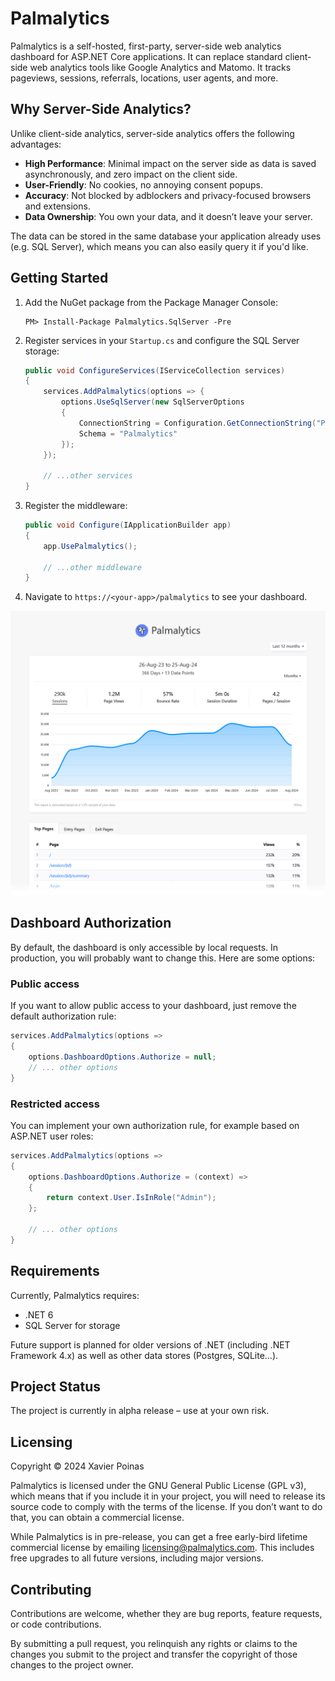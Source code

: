 ﻿# Palmalytics

Palmalytics is a self-hosted, first-party, server-side web analytics dashboard for ASP.NET Core applications. It can replace standard client-side web analytics tools like Google Analytics and Matomo. It tracks pageviews, sessions, referrals, locations, user agents, and more.


## Why Server-Side Analytics?

Unlike client-side analytics, server-side analytics offers the following advantages:

- **High Performance**: Minimal impact on the server side as data is saved asynchronously, and zero impact on the client side.
- **User-Friendly**: No cookies, no annoying consent popups.
- **Accuracy**: Not blocked by adblockers and privacy-focused browsers and extensions.
- **Data Ownership**: You own your data, and it doesn’t leave your server.

The data can be stored in the same database your application already uses (e.g. SQL Server), which means you can also easily query it if you'd like.


## Getting Started

1. Add the NuGet package from the Package Manager Console:

    ```shell
    PM> Install-Package Palmalytics.SqlServer -Pre
    ```
    
2. Register services in your `Startup.cs` and configure the SQL Server storage:

    ```csharp
    public void ConfigureServices(IServiceCollection services)
    {
        services.AddPalmalytics(options => {
            options.UseSqlServer(new SqlServerOptions
            {
                ConnectionString = Configuration.GetConnectionString("PalmalyticsConnection"),
                Schema = "Palmalytics"
            });
        });

        // ...other services
    }
    ```
    
3. Register the middleware:

    ```csharp
    public void Configure(IApplicationBuilder app)
    {
        app.UsePalmalytics();

        // ...other middleware
    }
    ```
    
4. Navigate to `https://<your-app>/palmalytics` to see your dashboard.

<img src="Documentation/screenshot.webp" alt="Screenshot of the Palmalytics dashboard" />

## Dashboard Authorization

By default, the dashboard is only accessible by local requests. In production, you will probably want to change this. Here are some options:

### Public access

If you want to allow public access to your dashboard, just remove the default authorization rule:

```csharp
services.AddPalmalytics(options =>
{
    options.DashboardOptions.Authorize = null;
    // ... other options
}
```

### Restricted access

You can implement your own authorization rule, for example based on ASP.NET user roles:

```csharp
services.AddPalmalytics(options =>
{
    options.DashboardOptions.Authorize = (context) =>
    {
        return context.User.IsInRole("Admin");
    };

    // ... other options
}
```


## Requirements

Currently, Palmalytics requires:

- .NET 6
- SQL Server for storage

Future support is planned for older versions of .NET (including .NET Framework 4.x) as well as other data stores (Postgres, SQLite…).


## Project Status

The project is currently in alpha release – use at your own risk.


## Licensing

Copyright © 2024 Xavier Poinas

Palmalytics is licensed under the GNU General Public License (GPL v3), which means that if you include it in your project, you will need to release its source code to comply with the terms of the license. If you don’t want to do that, you can obtain a commercial license.

While Palmalytics is in pre-release, you can get a free early-bird lifetime commercial license by emailing [licensing@palmalytics.com](mailto:licensing@palmalytics.com). This includes free upgrades to all future versions, including major versions.


## Contributing

Contributions are welcome, whether they are bug reports, feature requests, or code contributions.

By submitting a pull request, you relinquish any rights or claims to the changes you submit to the project and transfer the copyright of those changes to the project owner.